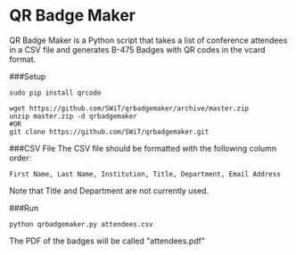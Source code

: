 QR Badge Maker
===============

QR Badge Maker is a Python script that takes a list of conference attendees in a CSV file and generates B-475 Badges with QR codes in the vcard format.

###Setup
```
sudo pip install qrcode

wget https://github.com/SWiT/qrbadgemaker/archive/master.zip
unzip master.zip -d qrbadgemaker
#OR
git clone https://github.com/SWiT/qrbadgemaker.git
```

###CSV File
The CSV file should be formatted with the following column order:
```
First Name, Last Name, Institution, Title, Department, Email Address
```
Note that Title and Department are not currently used.

###Run
```
python qrbadgemaker.py attendees.csv
```
The PDF of the badges will be called "attendees.pdf"
